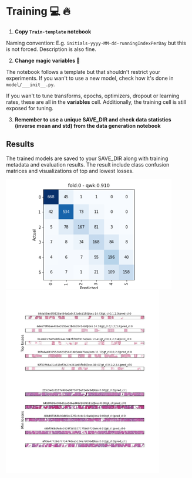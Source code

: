 # Training :computer: :fire:

1. **Copy `Train-template` notebook**

Naming convention: E.g. `initials-yyyy-MM-dd-runningIndexPerDay` but this is not forced. Description is also fine. 

2. **Change magic variables :wrench:**

The notebook follows a template but that shouldn't restrict your experiments. If you wan't to use a new model, check how it's done in `model/___init__.py`.

If you wan't to tune transforms, epochs, optimizers, dropout or learning rates, these are all in the **variables** cell. Additionally, the training cell is still exposed for tuning.

3. **Remember to use a unique SAVE_DIR and check data statistics (inverse mean and std) from the data generation notebook**

## Results

The trained models are saved to your SAVE_DIR along with training metadata and evaluation results. The result include class confusion matrices and visualizations of top and lowest losses.

<img src="../img/result_cm.png" height="300" />
<img src="../img/result_losses.png" height="500" />
